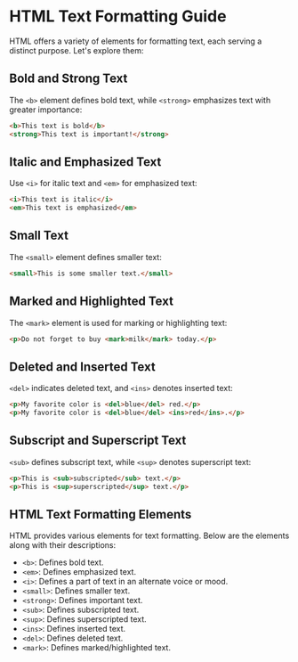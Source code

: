 # HTML Text Formatting Guide

HTML offers a variety of elements for formatting text, each serving a distinct purpose. Let's explore them:

## Bold and Strong Text

The `<b>` element defines bold text, while `<strong>` emphasizes text with greater importance:

```html
<b>This text is bold</b>
<strong>This text is important!</strong>
```

## Italic and Emphasized Text

Use `<i>` for italic text and `<em>` for emphasized text:

```html
<i>This text is italic</i>
<em>This text is emphasized</em>
```

## Small Text

The `<small>` element defines smaller text:

```html
<small>This is some smaller text.</small>
```

## Marked and Highlighted Text

The `<mark>` element is used for marking or highlighting text:

```html
<p>Do not forget to buy <mark>milk</mark> today.</p>
```

## Deleted and Inserted Text

`<del>` indicates deleted text, and `<ins>` denotes inserted text:

```html
<p>My favorite color is <del>blue</del> red.</p>
<p>My favorite color is <del>blue</del> <ins>red</ins>.</p>
```

## Subscript and Superscript Text

`<sub>` defines subscript text, while `<sup>` denotes superscript text:

```html
<p>This is <sub>subscripted</sub> text.</p>
<p>This is <sup>superscripted</sup> text.</p>
```

## HTML Text Formatting Elements

HTML provides various elements for text formatting. Below are the elements along with their descriptions:

- `<b>`: Defines bold text.
- `<em>`: Defines emphasized text.
- `<i>`: Defines a part of text in an alternate voice or mood.
- `<small>`: Defines smaller text.
- `<strong>`: Defines important text.
- `<sub>`: Defines subscripted text.
- `<sup>`: Defines superscripted text.
- `<ins>`: Defines inserted text.
- `<del>`: Defines deleted text.
- `<mark>`: Defines marked/highlighted text.

